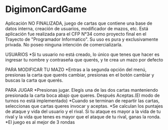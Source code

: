 # DigimonCardGame
Aplicación NO FINALIZADA, juego de cartas que contiene una base de datos interna, creación de usuarios, modificador de mazos, etc.
Está aplicación fue realizada para el CFP N°34 como proyecto final en el Trayecto de "Programador Informatico". Su uso es pura y exclusivamente privada. No poseo ninguna intención de comercializarla.

USUARIOS
*Si tu usuario no está creado, lo único que tenes que hacer es ingresar tu nombre y contraseña que querés, y te crea un mazo por defecto

PARA MODIFICAR TU MAZO
*Entras a la segunda opción del menú, presionas la carta que querés cambiar, presionas en el botón cambiar y buscas la carta que querés.

PARA JUGAR 
*Presionas jugar. Elegís una de las dos cartas manteniendo presionada la carta boca abajo que queres. Después Aceptas.(El modo de turnos no está implementado)
*Cuando se terminan de repartir las cartas, seleccionas que cartas queres invocar y aceptas.
*Se calculan los puntajes de ataque y vida del usuario y el rival. Si tu ataque es mayor a la vida de tu rival y la vida que tenes es mayor que el ataque de tu rival, ganas la ronda.
*El juego es al mejor de 3 rondas


